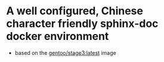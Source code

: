 # A well configured, Chinese character friendly sphinx-doc docker environment

- based on the [gentoo/stage3:latest](https://hub.docker.com/r/gentoo/stage3) image
